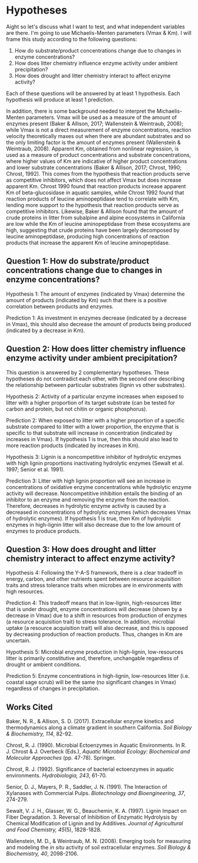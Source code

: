 # Hypotheses
Aight so let's discuss what I want to test, and what independent variables are there. I'm going to use Michaelis-Menten parameters (Vmax & Km). I will frame this study according to the following questions:
1. How do substrate/product concentrations change due to changes in enzyme concentrations?
2. How does litter chemistry influence enzyme activity under ambient precipitation?
3. How does drought and litter chemistry interact to affect enzyme activity?

Each of these questions will be answered by at least 1 hypothesis. Each hypothesis will produce at least 1 prediction.

In addition, there is some background needed to interpret the Michaelis-Menten parameters. Vmax will be used as a measure of the amount of enzymes present (Baker & Allison, 2017; Wallenstein & Weintraub, 2008); while Vmax is not a direct measurement of enzyme concentrations, reaction velocity theoretically maxes out when there are abundant substrates and so the only limiting factor is the amount of enzymes present (Wallenstein & Weintraub, 2008). Apparent Km, obtained from nonlinear regression, is used as a measure of product concentrations and substrate concentrations, where higher values of Km are indicative of higher product concentrations and lower substrate concentrations (Baker & Allison, 2017; Chrost, 1990; Chrost, 1992). This comes from the hypothesis that reaction products serve as competitive inhibitors, which does not affect Vmax but does increase apparent Km. Chrost 1990 found that reaction products increase apparent Km of beta-glucosidase in aquatic samples, while Chrost 1992 found that reaction products of leucine aminopeptidase tend to correlate with Km, lending more support to the hypothesis that reaction products serve as competitive inhibitors. Likewise, Baker & Allison found that the amount of crude proteins in litter from subalpine and alpine ecosystems in California are low while the Km of leucine aminopeptidase from these ecosystems are high, suggesting that crude proteins have been largely decomposed by leucine aminopeptidase, producing high concentrations of reaction products that increase the apparent Km of leucine aminopeptidase.

## Question 1: How do substrate/product concentrations change due to changes in enzyme concentrations?
Hypothesis 1: The amount of enzymes (indicated by Vmax) determine the amount of products (indicated by Km) such that there is a positive correlation between products and enzymes.

Prediction 1: As investment in enzymes decrease (indicated by a decrease in Vmax), this should also decrease the amount of products being produced (indicated by a decrease in Km).



## Question 2: How does litter chemistry influence enzyme activity under ambient precipitation?
This question is answered by 2 complementary hypotheses. These hypotheses do not contradict each other, with the second one describing the relationship between particular substrates (lignin vs other substrates).

Hypothesis 2: Activity of a particular enzyme increases when exposed to litter with a higher proportion of its target substrate (can be tested for carbon and protein, but not chitin or organic phosphorus).

Prediction 2: When exposed to litter with a higher proportion of a specific substrate compared to litter with a lower proportion, the enzyme that is specific to that substrate will increase in concentration (indicated by increases in Vmax). If hypothesis 1 is true, then this should also lead to more reaction products (indicated by increases in Km).



Hypothesis 3: Lignin is a noncompetitive inhibitor of hydrolytic enzymes with high lignin proportions inactivating hydrolytic enzymes (Sewalt et al. 1997; Senior et al. 1991).

Prediction 3: Litter with high lignin proportion will see an increase in concentrations of oxidative enzyme concentrations while hydrolytic enzyme activity will decrease. Noncompetitive inhibition entails the binding of an inhibitor to an enzyme and removing the enzyme from the reaction. Therefore, decreases in hydrolytic enzyme activity is caused by a decreased in concentrations of hydrolytic enzymes (which decreases Vmax of hydrolytic enzymes). If hypothesis 1 is true, then Km of hydrolytic enzymes in high-lignin litter will also decrease due to the low amount of enzymes to produce products.

## Question 3: How does drought and litter chemistry interact to affect enzyme activity?
Hypothesis 4: Following the Y-A-S framework, there is a clear tradeoff in energy, carbon, and other nutrients spent between resource acquisition traits and stress tolerance traits when microbes are in environments with high resources.

Prediction 4: This tradeoff means that in low-lignin, high-resources litter that is under drought, enzyme concentrations will decrease (shown by a decrease in Vmax) due to a shift in resources from production of enzymes (a resource acquisition trait) to stress tolerance. In addition, microbial uptake (a resource acquisition trait) will also decrease, and this is opposed by decreasing production of reaction products. Thus, changes in Km are uncertain.



Hypothesis 5: Microbial enzyme production in high-lignin, low-resources litter is primarily constitutive and, therefore, unchangable regardless of drought or ambient conditions.

Prediction 5: Enzyme concentrations in high-lignin, low-resources litter (i.e. coastal sage scrub) will be the same (no significant changes in Vmax) regardless of changes in precipitation.

## Works Cited
Baker, N. R., & Allison, S. D. (2017). Extracellular enzyme kinetics and thermodynamics along a climate gradient in southern California. *Soil Biology & Biochemistry, 114*, 82-92.

Chrost, R. J. (1990). Microbial Ectoenzymes in Aquatic Environments. In R. J. Chrost & J. Overbeck (Eds.), *Aquatic Microbial Ecology: Biochemical and Molecular Approaches* (pp. 47-78). Springer.

Chrost, R. J. (1992). Significance of bacterial ectoenzymes in aquatic environments. *Hydrobiologia, 243*, 61-70.

Senior, D. J., Mayers, P. R., Saddler, J. N. (1991). The Interaction of Xylanases with Commercial Pulps. *Biotechnology and Bioengineering, 37*, 274-279.

Sewalt, V. J. H., Glasser, W. G., Beauchemin, K. A. (1997). Lignin Impact on Fiber Degradation. 3. Reversal of Inhibition of Enzymatic Hydrolysis by Chemical Modification of Lignin and by Additives. *Journal of Agricultural and Food Chemistry, 45*(5), 1828-1828.

Wallenstein, M. D., & Weintraub, M. N. (2008). Emerging tools for measuring and modeling the *in situ* activity of soil extracellular enzymes. *Soil Biology & Biochemistry, 40*, 2098-2106.